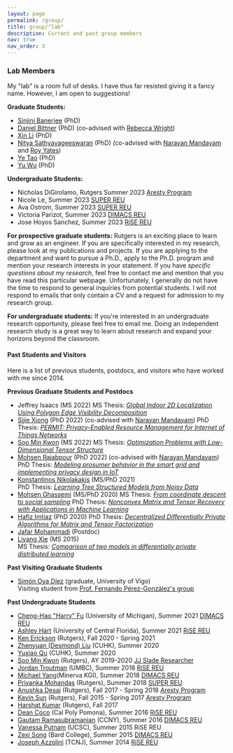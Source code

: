 ```yaml
---
layout: page
permalink: /group/
title: group/"lab"
description: Current and past group members
nav: true
nav_order: 3
---
```


### Lab Members

My "lab" is a room full of desks. I have thus far resisted giving it a fancy name. However, I am open to suggestions!

**Graduate Students:**

*   [Sinjini Banerjee](https://www.linkedin.com/in/sinjinibanerjee/) (PhD)
*   [Daniel Bittner](https://www.linkedin.com/in/daniel-bittner-8776b728/) (PhD) (co-advised with [Rebecca Wright](https://www.cs.columbia.edu/~rwright/))
*   [Xin Li](https://www.linkedin.com/in/xin-li-28359aa2/) (PhD)
*   [Nitya Sathyavageeswaran](https://www.linkedin.com/in/nitya-sathyavageeswaran-493179160/?trk=people-guest_people_search-card) (PhD) (co-advised with [Narayan Mandayam](http://www.winlab.rutgers.edu/~narayan/) and [Roy Yates](http://www.winlab.rutgers.edu/~ryates/))
*   [Ye Tao](https://www.linkedin.com/in/ye-tao-12430a167/) (PhD)
*   [Yu Wu](https://www.linkedin.com/in/yu-wu-b69283269/) (PhD)

**Undergraduate Students:**

*   Nicholas DiGirolamo, Rutgers Summer 2023 [Aresty Program](https://aresty.rutgers.edu)
*   Nicole Le, Summer 2023 [SUPER REU](https://douglass.rutgers.edu/wise/project-super)
*   Ava Ostrom, Summer 2023 [SUPER REU](https://douglass.rutgers.edu/wise/project-super)
*   Victoria Parizot, Summer 2023 [DIMACS REU](http://reu.dimacs.rutgers.edu/)
*   Jose Hoyos Sanchez, Summer 2023 [RiSE REU](http://rise.rutgers.edu/)

**For prospective graduate students:** Rutgers is an exciting place to learn and grow as an engineer. If you are specifically interested in my research, please look at my publications and projects. If you are applying to the department and want to pursue a Ph.D., apply to the Ph.D. program and mention your research interests in your statement. If you have _specific questions about my research_, feel free to contact me and mention that you have read this particular webpage. Unfortunately, I generally do not have the time to respond to general inquiries from potential students. I will not respond to emails that only contain a CV and a request for admission to my research group. 

**For undergraduate students:** If you're interested in an undergraduate research opportunity, please feel free to email me. Doing an independent research study is a great way to learn about research and expand your horizons beyond the classroom. 

#### Past Students and Visitors

Here is a list of previous students, postdocs, and visitors who have worked with me since 2014. 

**Previous Graduate Students and Postdocs**

*   Jeffrey Isaacs (MS 2022)
    MS Thesis: [_Global Indoor 2D Localization Using Polygon Edge Visibility Decomposition_](https://rucore.libraries.rutgers.edu/rutgers-lib/69112/)
*   [Sijie Xiong](http://www.ece.rutgers.edu/~sx37/) (PhD 2022) (co-advised with [Narayan Mandayam](http://www.winlab.rutgers.edu/~narayan/))
    PhD Thesis: [_PERMIT: Privacy-Enabled Resource Management for Internet of Things Networks_](https://rucore.libraries.rutgers.edu/rutgers-lib/67108/)
*   [Soo Min Kwon](https://www.linkedin.com/in/soo-min-kwon-215ba114b/) (MS 2022)
    MS Thesis: [_Optimization Problems with Low-Dimensional Tensor Structure_](https://rucore.libraries.rutgers.edu/rutgers-lib/67410/)
*   [Mohsen Rajabpour](https://www.linkedin.com/in/mohsen-rajabpour-b5b897105/) (PhD 2022) (co-advised with [Narayan Mandayam](http://www.winlab.rutgers.edu/~narayan/))
    PhD Thesis: [_Modeling prosumer behavior in the smart grid and implementing privacy design in IoT_](https://rucore.libraries.rutgers.edu/rutgers-lib/67069/)
*   [Konstantinos Nikolakakis](https://knikolakakis.org/) (MS/PhD 2021)  
    PhD Thesis: [_Learning Tree Structured Models from Noisy Data_](https://rucore.libraries.rutgers.edu/rutgers-lib/66047/)
*   [Mohsen Ghassemi](https://www.ece.rutgers.edu/~mg975/) (MS/PhD 2020)
	MS Thesis: [_From coordinate descent to social sampling_](https://rucore.libraries.rutgers.edu/rutgers-lib/49967/)
	PhD Thesis: [_Nonconvex Matrix and Tensor Recovery with Applications in Machine Learning_](https://rucore.libraries.rutgers.edu/rutgers-lib/65376/)
*   [Hafiz Imtiaz](https://hafizimtiaz.buet.ac.bd/) (PhD 2020)
    PhD Thesis: [_Decentralized Differentially Private Algorithms for Matrix and Tensor Factorization_](https://rucore.libraries.rutgers.edu/rutgers-lib/62938/)
*   [Jafar Mohammadi](https://www.bell-labs.com/usr/jafar.mohammadi) (Postdoc)
*   [Liyang Xie](https://www.linkedin.com/in/li-yang-xie-77163baa/) (MS 2015)  
    MS Thesis: [_Comparison of two models in differentially private distributed learning_](https://rucore.libraries.rutgers.edu/rutgers-lib/49347/)

**Past Visiting Graduate Students**

*   [Simón Oya Díez](https://simon-oya.github.io/) (graduate, University of Vigo)  
    Visiting student from [Prof. Fernando Pérez-González's group](http://gpsc.uvigo.es/fernando-perez-gonzalez)

**Past Undergraduate Students**

*   [Cheng-Hao "Harry" Fu](https://cs-people.bu.edu/chenghao/) (University of Michigan), Summer 2021 [DIMACS REU](http://reu.dimacs.rutgers.edu/)
*   [Ashley Hart](https://ashleybhart.com/) (University of Central Florida), Summer 2021 [RiSE REU](http://rise.rutgers.edu/)
*   [Ken Erickson](https://www.linkedin.com/in/ken-erickson-a79b8616b/) (Rutgers), Fall 2020 - Spring 2021
*   [Zhenyuan (Desmond) Liu](https://desmondlzy.me/) (CUHK), Summer 2020
*   [Yuxiao Qu](https://cohenqu.github.io/) (CUHK), Summer 2020
*   [Soo Min Kwon](https://www.linkedin.com/in/soo-min-kwon-215ba114b/) (Rutgers), AY 2019-2020 [JJ Slade Researcher](https://soe.rutgers.edu/slade)
*   [Jordan Troutman](https://www.linkedin.com/in/jordantroutman/) (UMBC), Summer 2018 [RiSE REU](http://rise.rutgers.edu/)
*   [Michael Yang](https://www.linkedin.com/in/michaelwyang/)(Minerva KGI), Summer 2018 [DIMACS REU](http://reu.dimacs.rutgers.edu/)
*   [Priyanka Mohandas](https://www.likedin.com/in/priyanka-mohandas-766889164/) (Rutgers), Summer 2018 [SUPER REU](https://douglass.rutgers.edu/wise/project-super)
*   [Anushka Desai](https://www.linkedin.com/in/anushka-desai-1b474714b/) (Rutgers), Fall 2017 - Spring 2018 [Aresty Program](https://aresty.rutgers.edu)
*   [Kevin Sun](https://users.cs.duke.edu/~ksun/) (Rutgers), Fall 2015 - Spring 2017 [Aresty Program](https://aresty.rutgers.edu)
*   [Harshat Kumar](https://scholar.google.com/citations?user=QYV0leAAAAAJ&hl=en) (Rutgers), Fall 2017    
*   [Dean Coco](https://www.linkedin.com/in/dean-coco-24bb1299/) (Cal Poly Pomona), Summer 2016 [RiSE REU](http://rise.rutgers.edu/)
*   [Gautam Ramasubramanian](https://www.linkedin.com/in/gautam-ramasubramanian-0b927898/) (CCNY), Summer 2016 [DIMACS REU](http://reu.dimacs.rutgers.edu/)
*   [Vanessa Putnam](https://www.linkedin.com/in/vanessa-putnam-49a287a5/) (UCSC), Summer 2015 RiSE REU
*   [Zexi Song](https://www.linkedin.com/in/zexisong/) (Bard College), Summer 2015 [DIMACS REU](http://reu.dimacs.rutgers.edu/)
*   [Joseph Azzolini](https://www.linkedin.com/in/joseph-a-azzolini-4b2178156/) (TCNJ), Summer 2014 [RiSE REU](http://rise.rutgers.edu/)